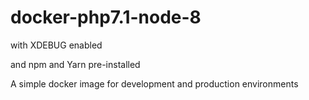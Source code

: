 # docker-php7.1-node-8
with XDEBUG enabled

and
npm and Yarn pre-installed

A simple docker image for development and production environments


